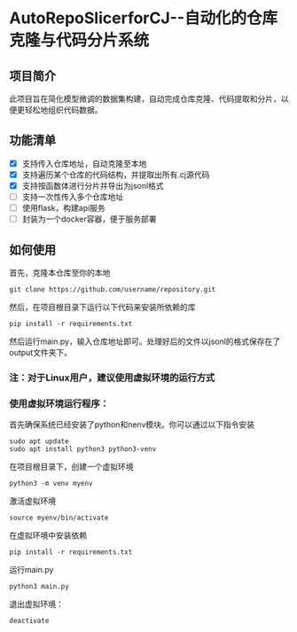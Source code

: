 # AutoRepoSlicerforCJ--自动化的仓库克隆与代码分片系统

## 项目简介

此项目旨在简化模型微调的数据集构建，自动完成仓库克隆、代码提取和分片，以便更轻松地组织代码数据。

## 功能清单

-[x] 支持传入仓库地址，自动克隆至本地
-[x] 支持遍历某个仓库的代码结构，并提取出所有.cj源代码
-[x] 支持按函数体进行分片并导出为jsonl格式
-[ ] 支持一次性传入多个仓库地址
-[ ] 使用flask，构建api服务
-[ ] 封装为一个docker容器，便于服务部署

## 如何使用

首先，克隆本仓库至你的本地

``` shell
git clone https://github.com/username/repository.git
```
然后，在项目根目录下运行以下代码来安装所依赖的库
```shell
pip install -r requirements.txt
```
然后运行main.py，输入仓库地址即可。处理好后的文件以jsonl的格式保存在了output文件夹下。


### 注：对于Linux用户，建议使用虚拟环境的运行方式

### 使用虚拟环境运行程序：

首先确保系统已经安装了python和nenv模块。你可以通过以下指令安装
``` shell
sudo apt update
sudo apt install python3 python3-venv
```

在项目根目录下，创建一个虚拟环境
``` shell
python3 -m venv myenv
```
激活虚拟环境
``` shell
source myenv/bin/activate
```
在虚拟环境中安装依赖
``` shell
pip install -r requirements.txt
```
运行main.py
```shell
python3 main.py
```
退出虚拟环境：
``` shell
deactivate
```